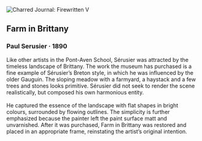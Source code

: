 <div class="artwork-of-the-day">
  <div class="container">
    <div class="img-wrapper">
      <img
        src="https://uploads1.wikiart.org/00282/images/paul-serusier/paul-serusier-farm-in-brittany.jpg!Large.jpg"
        alt="Charred Journal: Firewritten V" />
    </div>
    <div class="artwork-detail">
      <div class="artwork-origin"> 
        <h2 class="artwork-name">Farm in Brittany</h2>
        <h3 class="artist">
          Paul Serusier
                    ·  1890
        </h3>
      </div>
      <p class="description">
        <span class="artwork-description-text ng-binding" ng-bind-html="viewModel.ArtworkOfTheDay.Description | unsafe">Like other artists in the Pont-Aven School, Sérusier was attracted by the timeless landscape of Brittany. The work the museum has purchased is a fine example of Sérusier’s Breton style, in which he was influenced by the older Gauguin. The sloping meadow with a farmyard, a haystack and a few trees and stones looks primitive. Sérusier did not seek to render the scene realistically, but composed his own harmonious entity.<br><br>He captured the essence of the landscape with flat shapes in bright colours, surrounded by flowing outlines. The simplicity is further emphasized because the painter left the paint surface matt and unvarnished. After it was purchased, Farm in Brittany was restored and placed in an appropriate frame, reinstating the artist’s original intention.</span>
                        <div class="text-shadow-container" ng-show="showShadow" style=""></div>
      </p>
    </div>
  </div>

</div>
